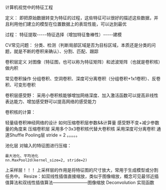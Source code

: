 计算机视觉中的特征工程

定义：
即把原始数据转变为特征的过程，这些特征可以很好的描述这些数据，并且利用他们建立的模型在位置数据上的表现性能，可以达到最优

过程：
特征提取-----特征选择（增加特征鲁棒性）-----建模

CV常见问题：
分类、检测（判断局部区域是否为目标区域，本质还是分类的问题，就是不断的卷积来确认）、分割、匹配、跟踪

卷积层定义
对图像（特征图，也可以称为特征矩阵）和滤波矩阵（也就是卷积核）做内积

常见卷积操作
分组卷积、空洞卷积、深度可分离卷积（分组卷积+1x1卷积）、反卷积、可变形卷积

卷积层感受野：
采用小卷积核能够增加网络深度、加入激活函数可以提高非线性表达能力、增加感受野可以提高网络的感受能力

卷积核的计算：


轻量级卷积神经网络的设计   如何压缩卷积层参数&&计算量
感受野不变+减少参数量的角度来 压缩卷积层
    采用多个3x3卷积核代替大卷积核
    采用深度可分离卷积
    通道Shuffle
    Pooling层
    stride = 2
    。。。。。

池化层
对输入的特征图进行压缩：

    最大池化、平均池化
    nn.MaxPool2d(kernel_size=2, stride=2)

上采样层！！！
    上采样层的作用是将特征图的尺寸放大，常用于生成模型或分割任务中。
    Resize：如双线性插值直接缩放，类似于图像缩放，概念可见最邻近插值算法和双线性插值算法————————图像缩放
    Deconvolution
    实现函数
